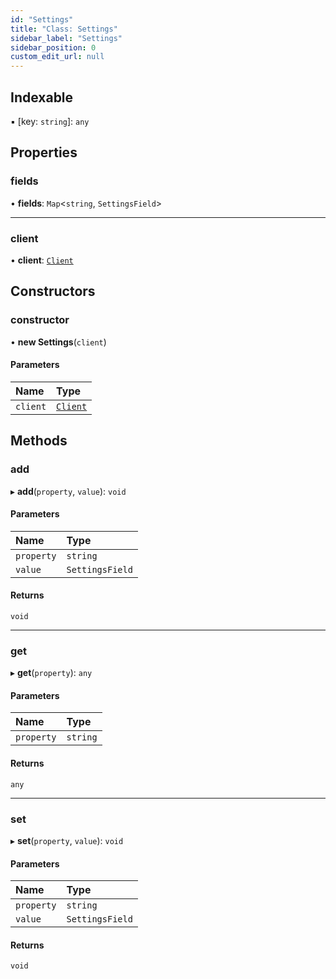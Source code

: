 ```yaml
---
id: "Settings"
title: "Class: Settings"
sidebar_label: "Settings"
sidebar_position: 0
custom_edit_url: null
---
```


## Indexable

▪ [key: `string`]: `any`

## Properties

### fields

• **fields**: `Map`<`string`, `SettingsField`\>

___

### client

• **client**: [`Client`](Client.md)

## Constructors

### constructor

• **new Settings**(`client`)

#### Parameters

| Name | Type |
| :------ | :------ |
| `client` | [`Client`](Client.md) |

## Methods

### add

▸ **add**(`property`, `value`): `void`

#### Parameters

| Name | Type |
| :------ | :------ |
| `property` | `string` |
| `value` | `SettingsField` |

#### Returns

`void`

___

### get

▸ **get**(`property`): `any`

#### Parameters

| Name | Type |
| :------ | :------ |
| `property` | `string` |

#### Returns

`any`

___

### set

▸ **set**(`property`, `value`): `void`

#### Parameters

| Name | Type |
| :------ | :------ |
| `property` | `string` |
| `value` | `SettingsField` |

#### Returns

`void`
